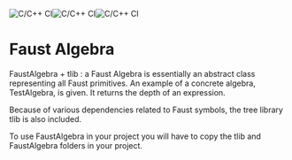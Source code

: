 ![C/C++ CI](https://github.com/orlarey/FaustAlgebra/actions/workflows/ubuntu.yml/badge.svg)![C/C++ CI](https://github.com/orlarey/FaustAlgebra/actions/workflows/macos.yml/badge.svg)![C/C++ CI](https://github.com/orlarey/FaustAlgebra/actions/workflows/windows.yml/badge.svg)

# Faust Algebra
 FaustAlgebra + tlib : a Faust Algebra is essentially an abstract class representing all Faust primitives. An example of a concrete algebra, TestAlgebra, is given. It returns the depth of an expression. 
 
 Because of various dependencies related to Faust symbols, the tree library tlib is also included. 

 To use FaustAlgebra in your project you will have to copy the tlib and FaustAlgebra folders in your project.


